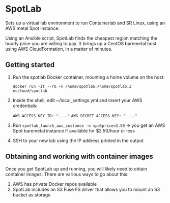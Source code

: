 # SpotLab
Sets up a virtual lab environment to run Containerlab and SR Linux, using an AWS metal Spot instance.

Using an Ansible script, SpotLab finds the cheapest region matching the hourly price you are willing to pay.
It brings up a CentOS baremetal host using AWS CloudFormation, in a matter of minutes.

## Getting started
1. Run the spotlab Docker container, mounting a home volume on the host:

   ```docker run -it --rm -v /home/spotlab:/home/spotlab:Z eccloud/spotlab```

2. Inside the shell, edit ~/local_settings.yml and insert your AWS credentials:
   
   ```AWS_ACCESS_KEY_ID: "...."```
   ```AWS_SECRET_ACCESS_KEY: "...."```

3. Run ```spotlab_launch_aws_instance -e spotprice=2.50``` -> you get an AWS Spot baremetal instance if available for $2.50/hour or less

4. SSH to your new lab using the IP address printed in the output

## Obtaining and working with container images
Once you get SpotLab up and running, you will likely need to obtain container images. There are various ways to go about this:
1. AWS has private Docker repos available 
2. SpotLab includes an S3 Fuse FS driver that allows you to mount an S3 bucket as storage

